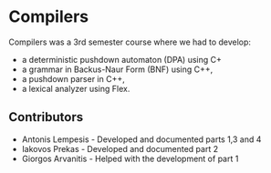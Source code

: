 # Compilers
Compilers was a 3rd semester course where we had to develop:
- a deterministic pushdown automaton (DPA) using C+
- a grammar in Backus-Naur Form (BNF) using C++,
- a pushdown parser in C++,
- a lexical analyzer using Flex.

## Contributors
- Antonis Lempesis - Developed and documented parts 1,3 and 4
- Iakovos Prekas - Developed and documented part 2
- Giorgos Arvanitis - Helped with the development of part 1
